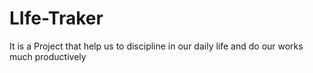 # LIfe-Traker
It is a Project that help us to discipline in our daily life and do our works much productively
